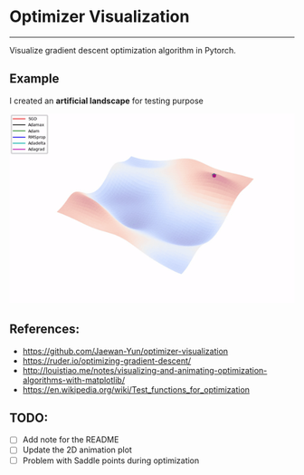 # Optimizer Visualization

-----

Visualize gradient descent optimization algorithm in Pytorch.

## Example

I created an **artificial landscape** for testing purpose

![](docs/sample.gif)


## References:
* https://github.com/Jaewan-Yun/optimizer-visualization
* https://ruder.io/optimizing-gradient-descent/
* http://louistiao.me/notes/visualizing-and-animating-optimization-algorithms-with-matplotlib/
* https://en.wikipedia.org/wiki/Test_functions_for_optimization

## TODO:
- [ ] Add note for the README
- [ ] Update the 2D animation plot
- [ ] Problem with Saddle points during optimization 